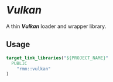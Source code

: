 # ***Vulkan***

A thin ***Vulkan*** loader and wrapper library.

## Usage

```cmake
target_link_libraries("${PROJECT_NAME}"
  PUBLIC
    "rmm::vulkan"
)
```
